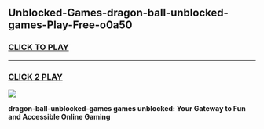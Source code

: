 
## Unblocked-Games-dragon-ball-unblocked-games-Play-Free-o0a50
<h3>
<a href="https://premium76.site?title=dragon-ball-unblocked-games&ref=20A">CLICK TO PLAY</a></h3>
<hr>

<h3>
<a href="https://premium76.site?title=dragon-ball-unblocked-games&ref=20A">CLICK 2 PLAY</a>
  
</h3>

<a href="https://premium76.site?title=dragon-ball-unblocked-games&ref=20A"><img src="https://clearcache.store/games.png"></a>


**dragon-ball-unblocked-games games unblocked: Your Gateway to Fun and Accessible Online Gaming**
